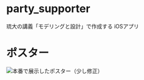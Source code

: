 # party_supporter
琉大の講義「モデリングと設計」で作成する iOSアプリ


# ポスター

![本番で展示したポスター（少し修正）](https://github.com/M-82s7503/party_supporter/blob/master/poster/poster.png)


